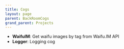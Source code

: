 ```yaml
---
title: Cogs
layout: page
parent: BackRoomCogs
grand_parent: Projects
---
```



 - **WaifuIM**: Get waifu images by tag from Waifu.IM API
 - **Logger**: Logging cog
